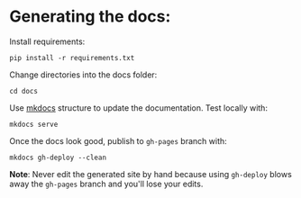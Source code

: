 # Generating the docs:

Install requirements:

    pip install -r requirements.txt

Change directories into the docs folder:

    cd docs

Use [mkdocs](http://www.mkdocs.org/) structure to update the documentation. Test locally with:

    mkdocs serve

Once the docs look good, publish to `gh-pages` branch with:

    mkdocs gh-deploy --clean

**Note**: Never edit the generated site by hand because using `gh-deploy` blows away the `gh-pages` branch and you'll lose your edits.
